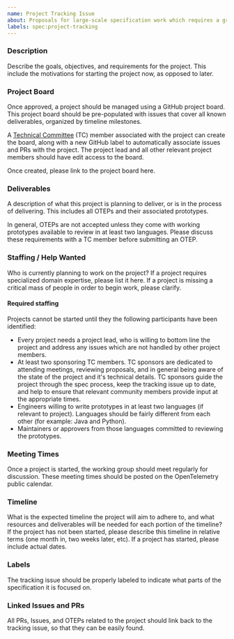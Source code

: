 ```yaml
---
name: Project Tracking Issue
about: Proposals for large-scale specification work which requires a group effort.
labels: spec:project-tracking
---
```


### Description

Describe the goals, objectives, and requirements for the project. This include the motivations for starting the project now, as opposed to later.

### Project Board

Once approved, a project should be managed using a GitHub project board. This project board should be pre-populated with issues that cover all known deliverables, organized by timeline milestones.

A [Technical Committee](https://github.com/open-telemetry/community/blob/main/community-members.md#technical-committee) (TC) member associated with the project can create the board, along with a new GitHub label to automatically associate issues and PRs with the project. The project lead and all other relevant project members should have edit access to the board.

Once created, please link to the project board here.

### Deliverables

A description of what this project is planning to deliver, or is in the process of delivering. This includes all OTEPs and their associated prototypes.

In general, OTEPs are not accepted unless they come with working prototypes available to review in at least two languages. Please discuss these requirements with a TC member before submitting an OTEP.

### Staffing / Help Wanted

Who is currently planning to work on the project? If a project requires specialized domain expertise, please list it here. If a project is missing a critical mass of people in order to begin work, please clarify.

#### Required staffing

Projects cannot be started until they the following participants have been identified:
* Every project needs a project lead, who is willing to bottom line the project and address any issues which are not handled by other project members.
* At least two sponsoring TC members. TC sponsors are dedicated to attending meetings, reviewing proposals, and in general being aware of the state of the project and it's technical details. TC sponsors guide the project through the spec process, keep the tracking issue up to date, and help to ensure that relevant community members provide input at the appropriate times.
* Engineers willing to write prototypes in at least two languages (if relevant to project). Languages should be fairly different from each other (for example: Java and Python).
* Maintainers or approvers from those languages committed to reviewing the prototypes.

### Meeting Times

Once a project is started, the working group should meet regularly for discussion. These meeting times should be posted on the OpenTelemetry public calendar.

### Timeline

What is the expected timeline the project will aim to adhere to, and what resources and deliverables will be needed for each portion of the timeline? If the project has not been started, please describe this timeline in relative terms (one month in, two weeks later, etc). If a project has started, please include actual dates.

### Labels

The tracking issue should be properly labeled to indicate what parts of the specification it is focused on.

### Linked Issues and PRs

All PRs, Issues, and OTEPs related to the project should link back to the tracking issue, so that they can be easily found. 